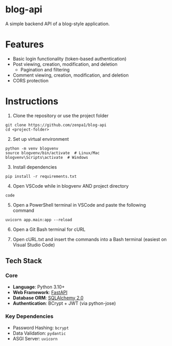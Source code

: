 # blog-api
A simple backend API of a blog-style application.

# Features
- Basic login functionality (token-based authentication)
- Post viewing, creation, modification, and deletion
    - Pagination and filtering
- Comment viewing, creation, modification, and deletion
- CORS protection

# Instructions
1) Clone the repository or use the project folder
```
git clone https://github.com/zenpa1/blog-api
cd <project-folder>
```

2) Set up virtual environment
```
python -m venv blogvenv
source blogvenv/bin/activate  # Linux/Mac
blogvenv\Scripts\activate  # Windows
```

3) Install dependencies
```
pip install -r requirements.txt
```

4) Open VSCode while in blogvenv AND project directory
```
code
```

5) Open a PowerShell terminal in VSCode and paste the following command
```
uvicorn app.main:app --reload
```

6) Open a Git Bash terminal for cURL

7) Open cURL.txt and insert the commands into a Bash terminal (easiest on Visual Studio Code)

## Tech Stack

### Core
- **Language**: Python 3.10+
- **Web Framework**: [FastAPI](https://fastapi.tiangolo.com/) 
- **Database ORM**: [SQLAlchemy 2.0](https://www.sqlalchemy.org/)
- **Authentication**: BCrypt + JWT (via python-jose)

### Key Dependencies
- Password Hashing: `bcrypt`
- Data Validation: `pydantic`
- ASGI Server: `uvicorn`